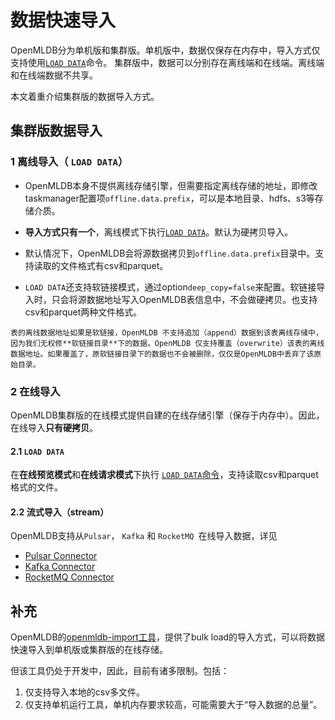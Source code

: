 # 数据快速导入
 
OpenMLDB分为单机版和集群版。单机版中，数据仅保存在内存中，导入方式仅支持使用[`LOAD DATA`](../openmldb_sql/dml/LOAD_DATA_STATEMENT.md)命令。 集群版中，数据可以分别存在离线端和在线端。离线端和在线端数据不共享。

本文着重介绍集群版的数据导入方式。

## 集群版数据导入

### 1 离线导入（ `LOAD DATA`）

- OpenMLDB本身不提供离线存储引擎，但需要指定离线存储的地址，即修改taskmanager配置项`offline.data.prefix`，可以是本地目录、hdfs、s3等存储介质。

- **导入方式只有一个**，离线模式下执行[`LOAD DATA`](../openmldb_sql/dml/LOAD_DATA_STATEMENT.md)。默认为硬拷贝导入。

- 默认情况下，OpenMLDB会将源数据拷贝到`offline.data.prefix`目录中。支持读取的文件格式有csv和parquet。

- `LOAD DATA`还支持软链接模式，通过option`deep_copy=false`来配置。软链接导入时，只会将源数据地址写入OpenMLDB表信息中，不会做硬拷贝。也支持csv和parquet两种文件格式。


```{note}
表的离线数据地址如果是软链接，OpenMLDB 不支持追加（append）数据到该表离线存储中，因为我们无权修**软链接目录**下的数据。OpenMLDB 仅支持覆盖（overwrite）该表的离线数据地址。如果覆盖了，原软链接目录下的数据也不会被删除，仅仅是OpenMLDB中丢弃了该原始目录。
```

### 2 在线导入

OpenMLDB集群版的在线模式提供自建的在线存储引擎（保存于内存中）。因此，在线导入**只有硬拷贝**。

#### 2.1 `LOAD DATA`

在**在线预览模式**和**在线请求模式**下执行 [`LOAD DATA`命令](../openmldb_sql/dml/LOAD_DATA_STATEMENT.md)，支持读取csv和parquet格式的文件。

#### 2.2 流式导入（stream）

OpenMLDB支持从`Pulsar`， `Kafka` 和 `RocketMQ `在线导入数据，详见
- [Pulsar Connector](../use_case/pulsar_connector_demo.md)
- [Kafka Connector](../use_case/kafka_connector_demo.md)
- [RocketMQ Connector](../use_case/rocketmq_connector.md)

## 补充

OpenMLDB的[openmldb-import工具](../tutorial/data_import.md)，提供了bulk load的导入方式，可以将数据快速导入到单机版或集群版的在线存储。

但该工具仍处于开发中，因此，目前有诸多限制。包括：
1. 仅支持导入本地的csv多文件。
1. 仅支持单机运行工具，单机内存要求较高，可能需要大于“导入数据的总量”。

